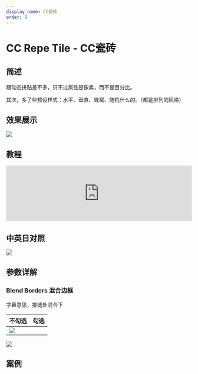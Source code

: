 ```yaml
---
display_name: CC瓷砖
order: 9
---
```


# CC Repe Tile - CC瓷砖

## 简述

跟动态拼贴差不多，只不过属性是像素，而不是百分比。

其次，多了些预设样式：水平、垂直、蜂窝、随机什么的。（都是排列的风格）

## 效果展示

![](https://cdn.yuelili.com/20211228152739.png)

## 教程

<iframe src="https://player.bilibili.com/player.html?bvid=BV1e34y1X7Vj&page=12&high_quality=1" width="100%" allowfullscreen="allowfullscreen" frameborder="0"></iframe>

## 中英日对照

![](https://mir.yuelili.com/user/AE/effects/AE-Effects-Stylize-CC_Repe_Tile.png)

## 参数详解

### Blend Borders 混合边框

字幕意思，接缝处混合下

| 不勾选                                          | 勾选 |
| ----------------------------------------------- | ---- |
| ![](https://cdn.yuelili.com/20211228153209.png) |

![](https://cdn.yuelili.com/20211228153520.png)

## 案例
